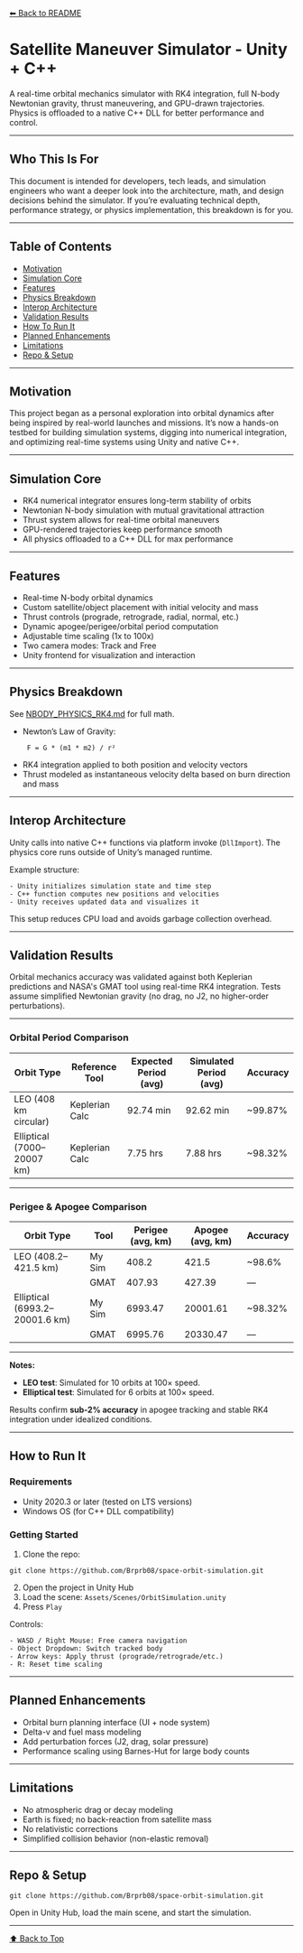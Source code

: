 [⬅ Back to README](./README.md)

# Satellite Maneuver Simulator - Unity + C++

A real-time orbital mechanics simulator with RK4 integration, full N-body Newtonian gravity, thrust maneuvering, and GPU-drawn trajectories. Physics is offloaded to a native C++ DLL for better performance and control.

---

## Who This Is For

This document is intended for developers, tech leads, and simulation engineers who want a deeper look into the architecture, math, and design decisions behind the simulator. If you’re evaluating technical depth, performance strategy, or physics implementation, this breakdown is for you.

---

## Table of Contents

- [Motivation](#motivation)
- [Simulation Core](#simulation-core)
- [Features](#features)
- [Physics Breakdown](#physics-breakdown)
- [Interop Architecture](#interop-architecture)
- [Validation Results](#validation-results)
- [How To Run It](#how-to-run-it)
- [Planned Enhancements](#planned-enhancements)
- [Limitations](#limitations)
- [Repo & Setup](#repo--setup)

---

## Motivation

This project began as a personal exploration into orbital dynamics after being inspired by real-world launches and missions. It’s now a hands-on testbed for building simulation systems, digging into numerical integration, and optimizing real-time systems using Unity and native C++.

---

## Simulation Core

- RK4 numerical integrator ensures long-term stability of orbits
- Newtonian N-body simulation with mutual gravitational attraction
- Thrust system allows for real-time orbital maneuvers
- GPU-rendered trajectories keep performance smooth
- All physics offloaded to a C++ DLL for max performance

---

## Features

- Real-time N-body orbital dynamics
- Custom satellite/object placement with initial velocity and mass
- Thrust controls (prograde, retrograde, radial, normal, etc.)
- Dynamic apogee/perigee/orbital period computation
- Adjustable time scaling (1x to 100x)
- Two camera modes: Track and Free
- Unity frontend for visualization and interaction

---

## Physics Breakdown

See [NBODY_PHYSICS_RK4.md](./NBODY_PHYSICS_RK4.md) for full math.

- Newton’s Law of Gravity:
  ```
   F = G * (m1 * m2) / r²
  ```
- RK4 integration applied to both position and velocity vectors
- Thrust modeled as instantaneous velocity delta based on burn direction and mass

---

## Interop Architecture

Unity calls into native C++ functions via platform invoke (`DllImport`). The physics core runs outside of Unity’s managed runtime.

Example structure:
```
- Unity initializes simulation state and time step  
- C++ function computes new positions and velocities  
- Unity receives updated data and visualizes it  
```

This setup reduces CPU load and avoids garbage collection overhead.

---

## Validation Results

Orbital mechanics accuracy was validated against both Keplerian predictions and NASA's GMAT tool using real-time RK4 integration. Tests assume simplified Newtonian gravity (no drag, no J2, no higher-order perturbations).

---

### Orbital Period Comparison

| Orbit Type                  | Reference Tool | Expected Period (avg) | Simulated Period (avg) | Accuracy   |
|-----------------------------|----------------|-------------------------------|--------------------------------|------------|
| LEO (408 km circular)       | Keplerian Calc | 92.74 min                     | 92.62 min                      | ~99.87%    |
| Elliptical (7000–20007 km)  | Keplerian Calc | 7.75 hrs                      | 7.88 hrs                       | ~98.32%    |

---

### Perigee & Apogee Comparison

| Orbit Type                     | Tool   | Perigee (avg, km)     | Apogee (avg, km)      | Accuracy         |
|--------------------------------|--------|------------------------|------------------------|------------------|
| LEO (408.2–421.5 km)           | My Sim | 408.2                  | 421.5                  | ~98.6%    |
|                                | GMAT   | 407.93                 | 427.39                  | —                |
| Elliptical (6993.2–20001.6 km) | My Sim | 6993.47                | 20001.61               | ~98.32%   |
|                                | GMAT   | 6995.76                | 20330.47               | —                |

---

**Notes:**  
- **LEO test**: Simulated for 10 orbits at 100× speed.
- **Elliptical test**: Simulated for 6 orbits at 100× speed.  

Results confirm **sub-2% accuracy** in apogee tracking and stable RK4 integration under idealized conditions.

---

## How to Run It

### Requirements
- Unity 2020.3 or later (tested on LTS versions)
- Windows OS (for C++ DLL compatibility)

### Getting Started
1. Clone the repo:
```
git clone https://github.com/Brprb08/space-orbit-simulation.git
```
2. Open the project in Unity Hub
3. Load the scene: `Assets/Scenes/OrbitSimulation.unity`
4. Press `Play`

Controls:
```
- WASD / Right Mouse: Free camera navigation  
- Object Dropdown: Switch tracked body  
- Arrow keys: Apply thrust (prograde/retrograde/etc.)  
- R: Reset time scaling  
```

---

## Planned Enhancements

- Orbital burn planning interface (UI + node system)
- Delta-v and fuel mass modeling
- Add perturbation forces (J2, drag, solar pressure)
- Performance scaling using Barnes-Hut for large body counts

---

## Limitations

- No atmospheric drag or decay modeling
- Earth is fixed; no back-reaction from satellite mass
- No relativistic corrections
- Simplified collision behavior (non-elastic removal)

---

## Repo & Setup

```
git clone https://github.com/Brprb08/space-orbit-simulation.git
```

Open in Unity Hub, load the main scene, and start the simulation.

---

[⬆ Back to Top](#satellite-maneuver-simulator---unity--c)
